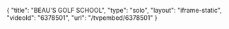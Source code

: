 {
    "title": "BEAU'S GOLF SCHOOL",
    "type": "solo",
    "layout": "iframe-static",
    "videoId": "6378501",
    "url": "\/tvpembed\/6378501"
}